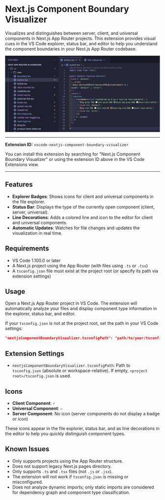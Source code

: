 # Next.js Component Boundary Visualizer

Visualizes and distinguishes between server, client, and universal components in Next.js App Router projects. This extension provides visual cues in the VS Code explorer, status bar, and editor to help you understand the component boundaries in your Next.js App Router codebase.

![Screenshot](assets/screenshot.png)

---

**Extension ID:** `vscode-nextjs-component-boundary-visualizer`

You can install this extension by searching for "Next.js Component Boundary Visualizer" or using the extension ID above in the VS Code Extensions view.

---

## Features

- **Explorer Badges**: Shows icons for client and universal components in the file explorer.
- **Status Bar**: Displays the type of the currently open component (client, server, universal).
- **Line Decorations**: Adds a colored line and icon to the editor for client and universal components.
- **Automatic Updates**: Watches for file changes and updates the visualization in real time.

## Requirements

- VS Code 1.100.0 or later
- A Next.js project using the App Router (with files using `.ts` or `.tsx`)
- A `tsconfig.json` file must exist at the project root (or specify its path via extension settings)

## Usage

Open a Next.js App Router project in VS Code. The extension will automatically analyze your files and display component type information in the explorer, status bar, and editor.

If your `tsconfig.json` is not at the project root, set the path in your VS Code settings:

```json
"nextjsComponentBoundaryVisualizer.tsconfigPath": "path/to/your/tsconfig.json"
```

## Extension Settings

- `nextjsComponentBoundaryVisualizer.tsconfigPath`: Path to `tsconfig.json` (absolute or workspace-relative). If empty, `<project root>/tsconfig.json` is used.

## Icons

- **Client Component**: `⚡️`
- **Universal Component**: `♾️`
- **Server Component**: No icon (server components do not display a badge or icon)

These icons appear in the file explorer, status bar, and as line decorations in the editor to help you quickly distinguish component types.

## Known Issues

- Only supports projects using the App Router structure.
- Does not support legacy Next.js pages directory.
- Only supports `.ts` and `.tsx` files (not `.js` or `.jsx`).
- The extension will not work if `tsconfig.json` is missing or misconfigured.
- Does not analyze dynamic imports; only static imports are considered for dependency graph and component type classification.
